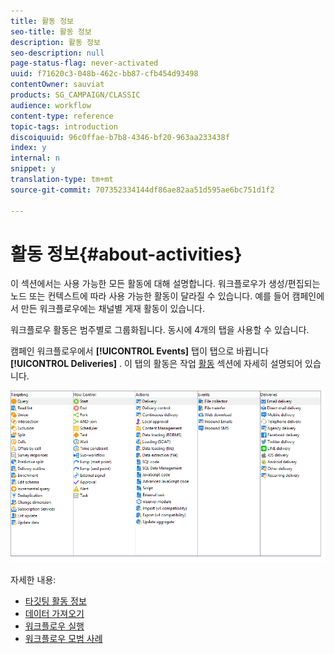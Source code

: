 ```yaml
---
title: 활동 정보
seo-title: 활동 정보
description: 활동 정보
seo-description: null
page-status-flag: never-activated
uuid: f71620c3-048b-462c-bb87-cfb454d93498
contentOwner: sauviat
products: SG_CAMPAIGN/CLASSIC
audience: workflow
content-type: reference
topic-tags: introduction
discoiquuid: 96c0ffae-b7b8-4346-bf20-963aa233438f
index: y
internal: n
snippet: y
translation-type: tm+mt
source-git-commit: 707352334144df86ae82aa51d595ae6bc751d1f2

---
```



# 활동 정보{#about-activities}

이 섹션에서는 사용 가능한 모든 활동에 대해 설명합니다. 워크플로우가 생성/편집되는 노드 또는 컨텍스트에 따라 사용 가능한 활동이 달라질 수 있습니다. 예를 들어 캠페인에서 만든 워크플로우에는 채널별 게재 활동이 있습니다.

워크플로우 활동은 범주별로 그룹화됩니다. 동시에 4개의 탭을 사용할 수 있습니다.

캠페인 워크플로우에서 **[!UICONTROL Events]** 탭이 탭으로 바뀝니다 **[!UICONTROL Deliveries]** . 이 탭의 활동은 작업 [활동](../../workflow/using/about-action-activities.md) 섹션에 자세히 설명되어 있습니다.

![](assets/wf-activity-tabs.png)

자세한 내용:

* [타깃팅 활동 정보](../../workflow/using/about-targeting-activities.md)
* [데이터 가져오기](../../workflow/using/importing-data.md)
* [워크플로우 실행](../../workflow/using/executing-a-workflow.md)
* [워크플로우 모범 사례](../../workflow/using/workflow-best-practices.md)
